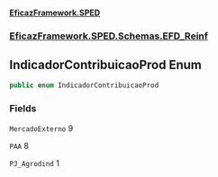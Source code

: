 #### [EficazFramework.SPED](EficazFrameworkSPED.md 'EficazFramework SPED')
### [EficazFramework.SPED.Schemas.EFD_Reinf](EficazFramework.SPED.Schemas.EFD_Reinf.md 'EficazFramework.SPED.Schemas.EFD_Reinf')

## IndicadorContribuicaoProd Enum

```csharp
public enum IndicadorContribuicaoProd
```
### Fields

<a name='EficazFramework.SPED.Schemas.EFD_Reinf.IndicadorContribuicaoProd.MercadoExterno'></a>

`MercadoExterno` 9

<a name='EficazFramework.SPED.Schemas.EFD_Reinf.IndicadorContribuicaoProd.PAA'></a>

`PAA` 8

<a name='EficazFramework.SPED.Schemas.EFD_Reinf.IndicadorContribuicaoProd.PJ_Agrodind'></a>

`PJ_Agrodind` 1